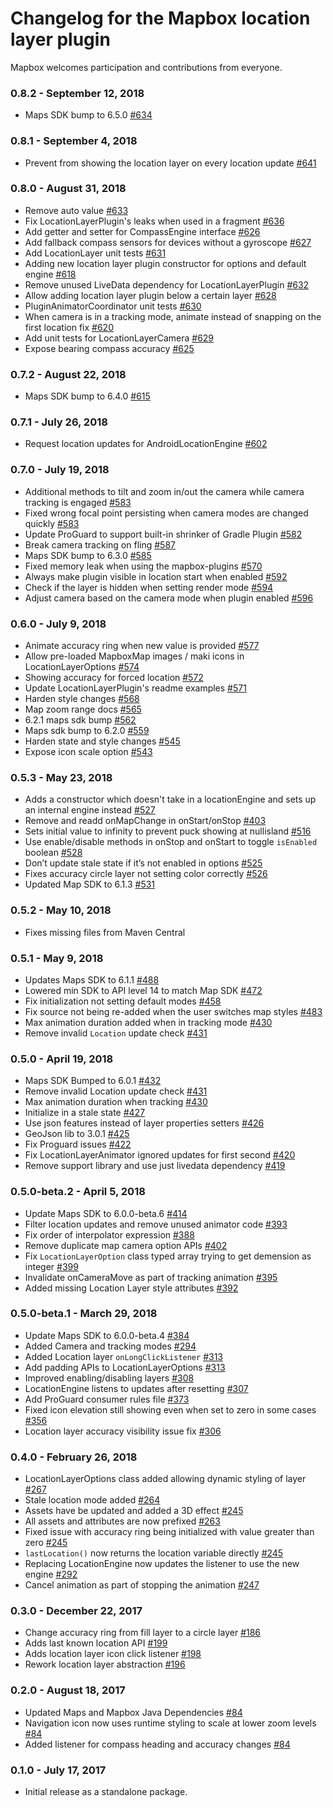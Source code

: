 # Changelog for the Mapbox location layer plugin

Mapbox welcomes participation and contributions from everyone.

### 0.8.2 - September 12, 2018
 - Maps SDK bump to 6.5.0 [#634](https://github.com/mapbox/mapbox-plugins-android/pull/634)

### 0.8.1 - September 4, 2018
- Prevent from showing the location layer on every location update [#641](https://github.com/mapbox/mapbox-plugins-android/pull/641)

### 0.8.0 - August 31, 2018
- Remove auto value [#633](https://github.com/mapbox/mapbox-plugins-android/pull/633)
- Fix LocationLayerPlugin's leaks when used in a fragment [#636](https://github.com/mapbox/mapbox-plugins-android/pull/636)
- Add getter and setter for CompassEngine interface [#626](https://github.com/mapbox/mapbox-plugins-android/pull/626)
- Add fallback compass sensors for devices without a gyroscope [#627](https://github.com/mapbox/mapbox-plugins-android/pull/627)
- Add LocationLayer unit tests [#631](https://github.com/mapbox/mapbox-plugins-android/pull/631)
- Adding new location layer plugin constructor for options and default engine [#618](https://github.com/mapbox/mapbox-plugins-android/pull/618)
- Remove unused LiveData dependency for LocationLayerPlugin [#632](https://github.com/mapbox/mapbox-plugins-android/pull/632)
- Allow adding location layer plugin below a certain layer [#628](https://github.com/mapbox/mapbox-plugins-android/pull/628)
- PluginAnimatorCoordinator unit tests [#630](https://github.com/mapbox/mapbox-plugins-android/pull/630)
- When camera is in a tracking mode, animate instead of snapping on the first location fix [#620](https://github.com/mapbox/mapbox-plugins-android/pull/620)
- Add unit tests for LocationLayerCamera [#629](https://github.com/mapbox/mapbox-plugins-android/pull/629)
- Expose bearing compass accuracy [#625](https://github.com/mapbox/mapbox-plugins-android/pull/625)

### 0.7.2 - August 22, 2018
- Maps SDK bump to 6.4.0 [#615](https://github.com/mapbox/mapbox-plugins-android/pull/615)

### 0.7.1 - July 26, 2018
- Request location updates for AndroidLocationEngine [#602](https://github.com/mapbox/mapbox-plugins-android/pull/602)

### 0.7.0 - July 19, 2018
- Additional methods to tilt and zoom in/out the camera while camera tracking is engaged [#583](https://github.com/mapbox/mapbox-plugins-android/pull/583)
- Fixed wrong focal point persisting when camera modes are changed quickly [#583](https://github.com/mapbox/mapbox-plugins-android/pull/583)
- Update ProGuard to support built-in shrinker of Gradle Plugin [#582](https://github.com/mapbox/mapbox-plugins-android/pull/582)
- Break camera tracking on fling [#587](https://github.com/mapbox/mapbox-plugins-android/pull/587)
- Maps SDK bump to 6.3.0 [#585](https://github.com/mapbox/mapbox-plugins-android/pull/585)
- Fixed memory leak when using the mapbox-plugins [#570](https://github.com/mapbox/mapbox-plugins-android/issues/570)
- Always make plugin visible in location start when enabled [#592](https://github.com/mapbox/mapbox-plugins-android/pull/592)
- Check if the layer is hidden when setting render mode [#594](https://github.com/mapbox/mapbox-plugins-android/pull/594)
- Adjust camera based on the camera mode when plugin enabled [#596](https://github.com/mapbox/mapbox-plugins-android/pull/596)

### 0.6.0 - July 9, 2018
- Animate accuracy ring when new value is provided [#577](https://github.com/mapbox/mapbox-plugins-android/pull/577)
- Allow pre-loaded MapboxMap images / maki icons in LocationLayerOptions [#574](https://github.com/mapbox/mapbox-plugins-android/pull/574)
- Showing accuracy for forced location [#572](https://github.com/mapbox/mapbox-plugins-android/pull/572)
- Update LocationLayerPlugin's readme examples [#571](https://github.com/mapbox/mapbox-plugins-android/pull/571)
- Harden style changes [#568](https://github.com/mapbox/mapbox-plugins-android/pull/568)
- Map zoom range docs [#565](https://github.com/mapbox/mapbox-plugins-android/pull/565)
- 6.2.1 maps sdk bump [#562](https://github.com/mapbox/mapbox-plugins-android/pull/562)
- Maps sdk bump to 6.2.0 [#559](https://github.com/mapbox/mapbox-plugins-android/pull/559)
- Harden state and style changes [#545](https://github.com/mapbox/mapbox-plugins-android/pull/545)
- Expose icon scale option [#543](https://github.com/mapbox/mapbox-plugins-android/pull/543)

### 0.5.3 - May 23, 2018
- Adds a constructor which doesn't take in a locationEngine and sets up an internal engine instead [#527](https://github.com/mapbox/mapbox-plugins-android/pull/527)
- Remove and readd onMapChange in onStart/onStop [#403](https://github.com/mapbox/mapbox-plugins-android/pull/403)
- Sets initial value to infinity to prevent puck showing at nullisland [#516](https://github.com/mapbox/mapbox-plugins-android/pull/516)
- Use enable/disable methods in onStop and onStart to toggle `isEnabled` boolean [#528](https://github.com/mapbox/mapbox-plugins-android/pull/528)
- Don’t update stale state if it’s not enabled in options [#525](https://github.com/mapbox/mapbox-plugins-android/pull/525)
- Fixes accuracy circle layer not setting color correctly [#526](https://github.com/mapbox/mapbox-plugins-android/pull/526)
- Updated Map SDK to 6.1.3 [#531](https://github.com/mapbox/mapbox-plugins-android/pull/531)

### 0.5.2 - May 10, 2018
- Fixes missing files from Maven Central

### 0.5.1 - May 9, 2018
- Updates Maps SDK to 6.1.1 [#488](https://github.com/mapbox/mapbox-plugins-android/pull/488)
- Lowered min SDK to API level 14 to match Map SDK [#472](https://github.com/mapbox/mapbox-plugins-android/pull/472)
- Fix initialization not setting default modes [#458](https://github.com/mapbox/mapbox-plugins-android/pull/458)
- Fix source not being re-added when the user switches map styles [#483](https://github.com/mapbox/mapbox-plugins-android/pull/483)
- Max animation duration added when in tracking mode [#430](https://github.com/mapbox/mapbox-plugins-android/pull/430)
- Remove invalid `Location` update check [#431](https://github.com/mapbox/mapbox-plugins-android/pull/431)

### 0.5.0 - April 19, 2018
- Maps SDK Bumped to 6.0.1 [#432](https://github.com/mapbox/mapbox-plugins-android/pull/432)
- Remove invalid Location update check [#431](https://github.com/mapbox/mapbox-plugins-android/pull/431)
- Max animation duration when tracking [#430](https://github.com/mapbox/mapbox-plugins-android/pull/430)
- Initialize in a stale state [#427](https://github.com/mapbox/mapbox-plugins-android/pull/427)
- Use json features instead of layer properties setters [#426](https://github.com/mapbox/mapbox-plugins-android/pull/426)
- GeoJson lib to 3.0.1 [#425](https://github.com/mapbox/mapbox-plugins-android/pull/425)
- Fix Proguard issues [#422](https://github.com/mapbox/mapbox-plugins-android/pull/422)
- Fix LocationLayerAnimator ignored updates for first second [#420](https://github.com/mapbox/mapbox-plugins-android/pull/420)
- Remove support library and use just livedata dependency [#419](https://github.com/mapbox/mapbox-plugins-android/pull/419)

### 0.5.0-beta.2 - April 5, 2018
- Update Maps SDK to 6.0.0-beta.6 [#414](https://github.com/mapbox/mapbox-plugins-android/pull/414)
- Filter location updates and remove unused animator code [#393](https://github.com/mapbox/mapbox-plugins-android/pull/393)
- Fix order of interpolator expression [#388](https://github.com/mapbox/mapbox-plugins-android/pull/388)
- Remove duplicate map camera option APIs [#402](https://github.com/mapbox/mapbox-plugins-android/pull/402)
- Fix `LocationLayerOption` class typed array trying to get demension as integer [#399](https://github.com/mapbox/mapbox-plugins-android/pull/399)
- Invalidate onCameraMove as part of tracking animation [#395](https://github.com/mapbox/mapbox-plugins-android/pull/395)
- Added missing Location Layer style attributes [#392](https://github.com/mapbox/mapbox-plugins-android/pull/392)

### 0.5.0-beta.1 - March 29, 2018
- Update Maps SDK to 6.0.0-beta.4 [#384](https://github.com/mapbox/mapbox-plugins-android/pull/384)
- Added Camera and tracking modes [#294](https://github.com/mapbox/mapbox-plugins-android/pull/294)
- Added Location layer `onLongClickListener` [#313](https://github.com/mapbox/mapbox-plugins-android/pull/313)
- Add padding APIs to LocationLayerOptions [#313](https://github.com/mapbox/mapbox-plugins-android/pull/313)
- Improved enabling/disabling layers [#308](https://github.com/mapbox/mapbox-plugins-android/pull/308)
- LocationEngine listens to updates after resetting [#307](https://github.com/mapbox/mapbox-plugins-android/pull/307)
- Add ProGuard consumer rules file [#373](https://github.com/mapbox/mapbox-plugins-android/pull/373)
- Fixed icon elevation still showing even when set to zero in some cases [#356](https://github.com/mapbox/mapbox-plugins-android/pull/356)
- Location layer accuracy visibility issue fix [#306](https://github.com/mapbox/mapbox-plugins-android/pull/306)

### 0.4.0 - February 26, 2018
- LocationLayerOptions class added allowing dynamic styling of layer [#267](https://github.com/mapbox/mapbox-plugins-android/pull/267)
- Stale location mode added [#264](https://github.com/mapbox/mapbox-plugins-android/pull/264)
- Assets have be updated and added a 3D effect [#245](https://github.com/mapbox/mapbox-plugins-android/pull/245)
- All assets and attributes are now prefixed [#263](https://github.com/mapbox/mapbox-plugins-android/pull/263)
- Fixed issue with accuracy ring being initialized with value greater than zero [#245](https://github.com/mapbox/mapbox-plugins-android/pull/245)
- `lastLocation()` now returns the location variable directly [#245](https://github.com/mapbox/mapbox-plugins-android/pull/245)
- Replacing LocationEngine now updates the listener to use the new engine [#292](https://github.com/mapbox/mapbox-plugins-android/pull/292)
- Cancel animation as part of stopping the animation [#247](https://github.com/mapbox/mapbox-plugins-android/pull/247)


### 0.3.0 - December 22, 2017
- Change accuracy ring from fill layer to a circle layer [#186](https://github.com/mapbox/mapbox-plugins-android/pull/186)
- Adds last known location API [#199](https://github.com/mapbox/mapbox-plugins-android/pull/199)
- Adds location layer icon click listener [#198](https://github.com/mapbox/mapbox-plugins-android/pull/198)
- Rework location layer abstraction [#196](https://github.com/mapbox/mapbox-plugins-android/pull/196)

### 0.2.0 - August 18, 2017
- Updated Maps and Mapbox Java Dependencies [#84](https://github.com/mapbox/mapbox-plugins-android/pull/84)
- Navigation icon now uses runtime styling to scale at lower zoom levels [#84](https://github.com/mapbox/mapbox-plugins-android/pull/84)
- Added listener for compass heading and accuracy changes [#84](https://github.com/mapbox/mapbox-plugins-android/pull/84)

### 0.1.0 - July 17, 2017
- Initial release as a standalone package.
